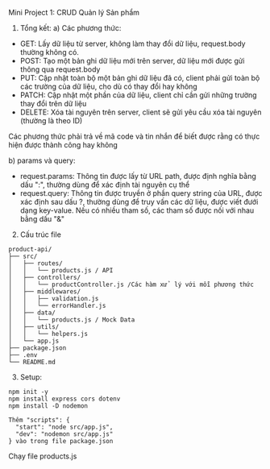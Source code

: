 Mini Project 1: CRUD Quản lý Sản phẩm

1) Tổng kết:
  a) Các phương thức:
  - GET: Lấy dữ liệu từ server, không làm thay đổi dữ liệu, request.body thường không có.
  - POST: Tạo một bản ghi dữ liệu mới trên server, dữ liệu mới được gửi thông qua request.body
  - PUT: Cập nhật toàn bộ một bản ghi dữ liệu đã có, client phải gửi toàn bộ các trường của dữ liệu, cho dù có thay đổi hay không
  - PATCH: Cập nhật một phần của dữ liệu, client chỉ cần gửi những trường thay đổi trên dữ liệu
  - DELETE: Xóa tài nguyên trên server, client sẽ gửi yêu cầu xóa tài nguyên (thường là theo ID)

  Các phương thức phải trả về mã code và tin nhắn để biết được rằng có thực hiện được thành công hay không

  b) params và query:
  - request.params: Thông tin được lấy từ URL path, được định nghĩa bằng dấu ":", thường dùng để xác định tài nguyên cụ thể
  - request.query: Thông tin được truyền ở phần query string của URL, được xác định sau dấu ?, thường dùng để truy vấn các dữ liệu, được viết đưới dạng key-value. Nếu có nhiều tham số, các tham số được nối với nhau bằng dấu "&"

2) Cấu trúc file

```
product-api/
├── src/
│   ├── routes/
│   │   └── products.js / API
│   ├── controllers/
│   │   └── productController.js /Các hàm xử  lý với mỗi phương thức
│   ├── middlewares/
│   │   ├── validation.js
│   │   └── errorHandler.js
│   ├── data/
│   │   └── products.js / Mock Data
│   ├── utils/
│   │   └── helpers.js
│   └── app.js
├── package.json
├── .env
└── README.md
```
3) Setup:
```
npm init -y
npm install express cors dotenv
npm install -D nodemon

Thêm "scripts": {
  "start": "node src/app.js",
  "dev": "nodemon src/app.js"
} vào trong file package.json
```
Chạy file products.js
